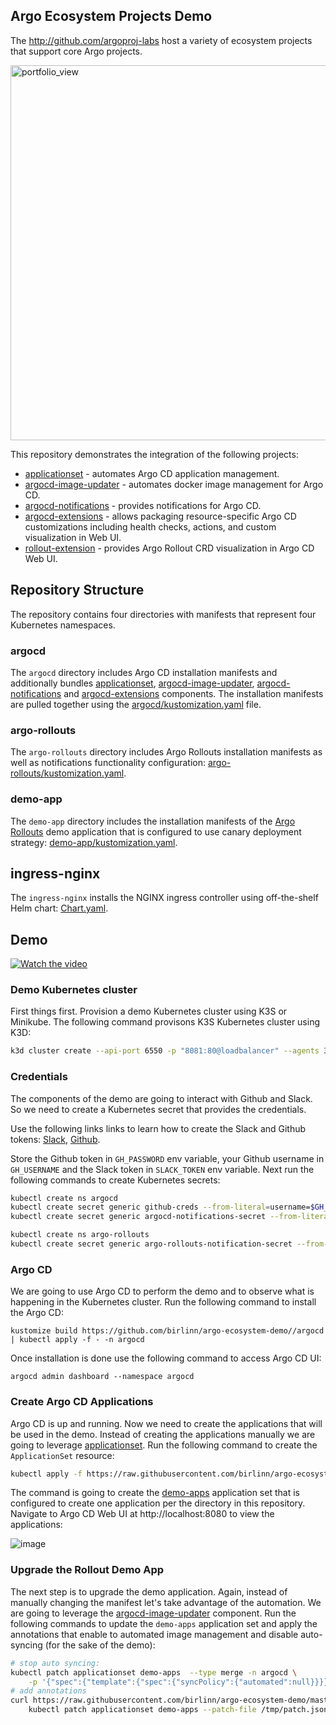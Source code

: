 Argo Ecosystem Projects Demo
----------------------------

The http://github.com/argoproj-labs host a variety of ecosystem projects that support core Argo projects.

<img width="600" alt="portfolio_view" src="https://user-images.githubusercontent.com/426437/136265445-8dcd14c3-d519-4898-93d6-05cfe474c558.png">

This repository demonstrates the integration of the following projects:

* [applicationset](https://github.com/argoproj-labs/applicationset) - automates Argo CD application management.
* [argocd-image-updater](https://github.com/argoproj-labs/argocd-image-updater) - automates docker image management for Argo CD.
* [argocd-notifications](https://github.com/argoproj-labs/argocd-notifications) - provides notifications for Argo CD.
* [argocd-extensions](https://github.com/argoproj-labs/argocd-extensions) - allows packaging resource-specific Argo CD customizations including health checks,
  actions, and custom visualization in Web UI.
* [rollout-extension](https://github.com/argoproj-labs/rollout-extension) - provides Argo Rollout CRD visualization in Argo CD Web UI.

## Repository Structure

The repository contains four directories with manifests that represent four Kubernetes namespaces.

### argocd

The `argocd` directory includes Argo CD installation manifests and additionally bundles [applicationset](https://github.com/argoproj-labs/applicationset),
[argocd-image-updater](https://github.com/argoproj-labs/argocd-image-updater), [argocd-notifications](https://github.com/argoproj-labs/argocd-notifications) and 
[argocd-extensions](https://github.com/argoproj-labs/argocd-extensions) components. The installation manifests are pulled together using the
[argocd/kustomization.yaml](argocd/kustomization.yaml) file.

### argo-rollouts

The `argo-rollouts` directory includes Argo Rollouts installation manifests as well as notifications functionality configuration:
[argo-rollouts/kustomization.yaml](argo-rollouts/kustomization.yaml).

### demo-app

The `demo-app` directory includes the installation manifests of the [Argo Rollouts](https://github.com/argoproj/rollouts-demo) demo application
that is configured to use canary deployment strategy: [demo-app/kustomization.yaml](demo-app/kustomization.yaml).

## ingress-nginx

The `ingress-nginx` installs the NGINX ingress controller using off-the-shelf Helm chart: [Chart.yaml](ingress-nginx/Chart.yaml).

## Demo

[![Watch the video](https://img.youtube.com/vi/GHxhmTuBpgg/sddefault.jpg)](https://www.youtube.com/embed/GHxhmTuBpgg)

### Demo Kubernetes cluster

First things first. Provision a demo Kubernetes cluster using K3S or Minikube. The following command provisons K3S Kubernetes cluster using K3D:

```bash
k3d cluster create --api-port 6550 -p "8081:80@loadbalancer" --agents 3 --k3s-server-arg '--no-deploy=traefik'
```

### Credentials

The components of the demo are going to interact with Github and Slack. So we need to create a Kubernetes secret that provides the credentials.

Use the following links links to learn how to create the Slack and Github tokens: 
[Slack](https://argocd-notifications.readthedocs.io/en/stable/services/slack/),
[Github](https://docs.github.com/en/authentication/keeping-your-account-and-data-secure/creating-a-personal-access-token).

Store the Github token in `GH_PASSWORD` env variable, your Github username in `GH_USERNAME` and the Slack token in `SLACK_TOKEN` env variable.
Next run the following commands to create Kubernetes secrets:

```bash
kubectl create ns argocd
kubectl create secret generic github-creds --from-literal=username=$GH_USER --from-literal=password=$GH_PASSWORD -n argocd
kubectl create secret generic argocd-notifications-secret --from-literal=slack-token=$SLACK_TOKEN -n argocd

kubectl create ns argo-rollouts
kubectl create secret generic argo-rollouts-notification-secret --from-literal=slack-token=$SLACK_TOKEN -n argo-rollouts
```

### Argo CD

We are going to use Argo CD to perform the demo and to observe what is happening in the Kubernetes cluster. Run the following
command to install the Argo CD:

```
kustomize build https://github.com/birlinn/argo-ecosystem-demo//argocd | kubectl apply -f - -n argocd
```

Once installation is done use the following command to access Argo CD UI:

```
argocd admin dashboard --namespace argocd
```

### Create Argo CD Applications

Argo CD is up and running. Now we need to create the applications that will be used in the demo. Instead of creating the applications
manually we are going to leverage [applicationset](https://github.com/argoproj-labs/applicationset). Run the following command to create
the `ApplicationSet` resource:

```bash
kubectl apply -f https://raw.githubusercontent.com/birlinn/argo-ecosystem-demo/master/appset.yaml -n argocd
```

The command is going to create the [demo-apps](appset.yaml) application set that is configured to create one application per the directory in this repository.
Navigate to Argo CD Web UI at http://localhost:8080 to view the applications:

![image](https://user-images.githubusercontent.com/426437/136109471-136fe2ce-da67-47fa-b31a-de6b159bda72.png)

### Upgrade the Rollout Demo App

The next step is to upgrade the demo application. Again, instead of manually changing the manifest let's take advantage of the automation. We are going to leverage
the [argocd-image-updater](https://github.com/argoproj-labs/argocd-image-updater) component. Run the following commands to update the `demo-apps` application set
and apply the annotations that enable to automated image management and disable auto-syncing (for the sake of the demo):

```bash
# stop auto syncing:
kubectl patch applicationset demo-apps  --type merge -n argocd \
    -p '{"spec":{"template":{"spec":{"syncPolicy":{"automated":null}}}}}'
# add annotations
curl https://raw.githubusercontent.com/birlinn/argo-ecosystem-demo/master/appset_patch.json > /tmp/patch.json && \
    kubectl patch applicationset demo-apps --patch-file /tmp/patch.json  -n argocd --type merge
```
